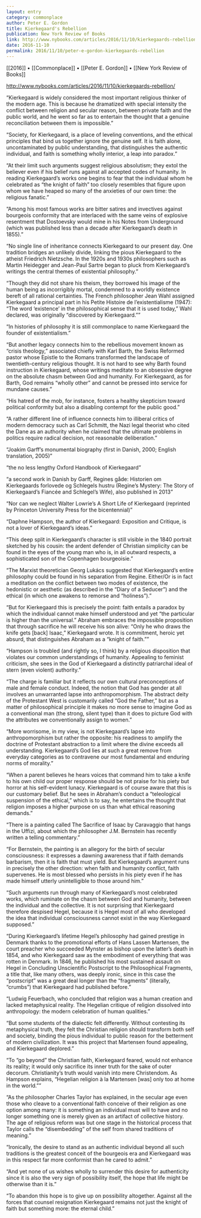 ```yaml
---
layout: entry
category: commonplace
author: Peter E. Gordon
title: Kierkegaard's Rebellion
publication: New York Review of Books
link: http://www.nybooks.com/articles/2016/11/10/kierkegaards-rebellion/
date: 2016-11-10
permalink: 2016/11/10/peter-e-gordon-kierkegaards-rebellion
---
```


[[2016]] • [[Commonplace]] • [[Peter E. Gordon]] • [[New York Review of Books]]

http://www.nybooks.com/articles/2016/11/10/kierkegaards-rebellion/

“Kierkegaard is widely considered the most important religious thinker of the modern age. This is because he dramatized with special intensity the conflict between religion and secular reason, between private faith and the public world, and he went so far as to entertain the thought that a genuine reconciliation between them is impossible.”

“Society, for Kierkegaard, is a place of leveling conventions, and the ethical principles that bind us together ignore the genuine self. It is faith alone, uncontaminated by public understanding, that distinguishes the authentic individual, and faith is something wholly interior, a leap into paradox.”

“At their limit such arguments suggest religious absolutism; they extol the believer even if his belief runs against all accepted codes of humanity. In reading Kierkegaard’s works one begins to fear that the individual whom he celebrated as “the knight of faith” too closely resembles that figure upon whom we have heaped so many of the anxieties of our own time: the religious fanatic.”

“Among his most famous works are bitter satires and invectives against bourgeois conformity that are interlaced with the same veins of explosive resentment that Dostoevsky would mine in his Notes from Underground (which was published less than a decade after Kierkegaard’s death in 1855).”

“No single line of inheritance connects Kierkegaard to our present day. One tradition bridges an unlikely divide, linking the pious Kierkegaard to the atheist Friedrich Nietzsche. In the 1920s and 1930s philosophers such as Martin Heidegger and Jean-Paul Sartre began to pluck from Kierkegaard’s writings the central themes of existential philosophy.”

“Though they did not share his theism, they borrowed his image of the human being as incorrigibly mortal, condemned to a worldly existence bereft of all rational certainties. The French philosopher Jean Wahl assigned Kierkegaard a principal part in his Petite Histoire de l’existentialisme (1947): “The word ‘existence’ in the philosophical sense that it is used today,” Wahl declared, was originally “discovered by Kierkegaard.””

“In histories of philosophy it is still commonplace to name Kierkegaard the founder of existentialism.”

“But another legacy connects him to the rebellious movement known as “crisis theology,” associated chiefly with Karl Barth, the Swiss Reformed pastor whose Epistle to the Romans transformed the landscape of twentieth-century religious thought. It is not hard to see why Barth found instruction in Kierkegaard, whose writings meditate to an obsessive degree on the absolute chasm between God and humanity. For Kierkegaard, as for Barth, God remains “wholly other” and cannot be pressed into service for mundane causes.”

“His hatred of the mob, for instance, fosters a healthy skepticism toward political conformity but also a disabling contempt for the public good.”

“A rather different line of influence connects him to illiberal critics of modern democracy such as Carl Schmitt, the Nazi legal theorist who cited the Dane as an authority when he claimed that the ultimate problems in politics require radical decision, not reasonable deliberation.”

“Joakim Garff’s monumental biography (first in Danish, 2000; English translation, 2005)”

“the no less lengthy Oxford Handbook of Kierkegaard”

“a second work in Danish by Garff, Regines gåde: Historien om Kierkegaards forlovede og Schlegels hustru (Regine’s Mystery: The Story of Kierkegaard’s Fiancée and Schlegel’s Wife), also published in 2013”

“Nor can we neglect Walter Lowrie’s A Short Life of Kierkegaard (reprinted by Princeton University Press for the bicentennial)”

“Daphne Hampson, the author of Kierkegaard: Exposition and Critique, is not a lover of Kierkegaard’s ideas.”

“This deep split in Kierkegaard’s character is still visible in the 1840 portrait sketched by his cousin: the ardent defender of Christian simplicity can be found in the eyes of the young man who is, in all outward respects, a sophisticated son of the Copenhagen bourgeoisie.”

“The Marxist theoretician Georg Lukács suggested that Kierkegaard’s entire philosophy could be found in his separation from Regine. Either/Or is in fact a meditation on the conflict between two modes of existence, the hedonistic or aesthetic (as described in the “Diary of a Seducer”) and the ethical (in which one awakens to remorse and “holiness”).”

“But for Kierkegaard this is precisely the point: faith entails a paradox by which the individual cannot make himself understood and yet “the particular is higher than the universal.” Abraham embraces the impossible proposition that through sacrifice he will receive his son alive: “Only he who draws the knife gets [back] Isaac,” Kierkegaard wrote. It is commitment, heroic yet absurd, that distinguishes Abraham as a “knight of faith.””

“Hampson is troubled (and rightly so, I think) by a religious disposition that violates our common understandings of humanity. Appealing to feminist criticism, she sees in the God of Kierkegaard a distinctly patriarchal ideal of stern (even violent) authority.”

“The charge is familiar but it reflects our own cultural preconceptions of male and female conduct. Indeed, the notion that God has gender at all involves an unwarranted lapse into anthropomorphism. The abstract deity of the Protestant West is customarily called “God the Father,” but as a matter of philosophical principle it makes no more sense to imagine God as a conventional man (the strong, silent type) than it does to picture God with the attributes we conventionally assign to women.”

“More worrisome, in my view, is not Kierkegaard’s lapse into anthropomorphism but rather the opposite: his readiness to amplify the doctrine of Protestant abstraction to a limit where the divine exceeds all understanding. Kierkegaard’s God lies at such a great remove from everyday categories as to contravene our most fundamental and enduring norms of morality.”

“When a parent believes he hears voices that command him to take a knife to his own child our proper response should be not praise for his piety but horror at his self-evident lunacy. Kierkegaard is of course aware that this is our customary belief. But he sees in Abraham’s conduct a “teleological suspension of the ethical,” which is to say, he entertains the thought that religion imposes a higher purpose on us than what ethical reasoning demands.”

“There is a painting called The Sacrifice of Isaac by Caravaggio that hangs in the Uffizi, about which the philosopher J.M. Bernstein has recently written a telling commentary.”

“For Bernstein, the painting is an allegory for the birth of secular consciousness: it expresses a dawning awareness that if faith demands barbarism, then it is faith that must yield. But Kierkegaard’s argument runs in precisely the other direction: when faith and humanity conflict, faith supervenes. He is most blessed who persists in his piety even if he has made himself utterly unintelligible to those around him.”

“Such arguments run through many of Kierkegaard’s most celebrated works, which ruminate on the chasm between God and humanity, between the individual and the collective. It is not surprising that Kierkegaard therefore despised Hegel, because it is Hegel most of all who developed the idea that individual consciousness cannot exist in the way Kierkegaard supposed.”

“During Kierkegaard’s lifetime Hegel’s philosophy had gained prestige in Denmark thanks to the promotional efforts of Hans Lassen Martensen, the court preacher who succeeded Mynster as bishop upon the latter’s death in 1854, and who Kierkegaard saw as the embodiment of everything that was rotten in Denmark. In 1846, he published his most sustained assault on Hegel in Concluding Unscientific Postscript to the Philosophical Fragments, a title that, like many others, was deeply ironic, since in this case the “postscript” was a great deal longer than the “fragments” (literally, “crumbs”) that Kierkegaard had published before.”

“Ludwig Feuerbach, who concluded that religion was a human creation and lacked metaphysical reality. The Hegelian critique of religion dissolved into anthropology: the modern celebration of human qualities.”

“But some students of the dialectic felt differently. Without contesting its metaphysical truth, they felt the Christian religion should transform both self and society, binding the pious individual to public reason for the betterment of modern civilization. It was this project that Martensen found appealing, and Kierkegaard deplored.”

“To “go beyond” the Christian faith, Kierkegaard feared, would not enhance its reality; it would only sacrifice its inner truth for the sake of outer decorum. Christianity’s truth would vanish into mere Christendom. As Hampson explains, “Hegelian religion à la Martensen [was] only too at home in the world.””

“As the philosopher Charles Taylor has explained, in the secular age even those who cleave to a conventional faith conceive of their religion as one option among many: it is something an individual must will to have and no longer something one is merely given as an artifact of collective history. The age of religious reform was but one stage in the historical process that Taylor calls the “disembedding” of the self from shared traditions of meaning.”

“Ironically, the desire to stand as an authentic individual beyond all such traditions is the greatest conceit of the bourgeois era and Kierkegaard was in this respect far more conformist than he cared to admit.”

“And yet none of us wishes wholly to surrender this desire for authenticity since it is also the very sign of possibility itself, the hope that life might be otherwise than it is.”

“To abandon this hope is to give up on possibility altogether. Against all the forces that counsel resignation Kierkegaard remains not just the knight of faith but something more: the eternal child.”